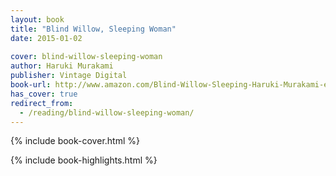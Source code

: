```yaml
---
layout: book
title: "Blind Willow, Sleeping Woman"
date: 2015-01-02
 
cover: blind-willow-sleeping-woman
author: Haruki Murakami
publisher: Vintage Digital
book-url: http://www.amazon.com/Blind-Willow-Sleeping-Haruki-Murakami-ebook/dp/B005TKBZSC/
has_cover: true
redirect_from:
  - /reading/blind-willow-sleeping-woman/
---
```

{% include book-cover.html %}

{% include book-highlights.html %}
